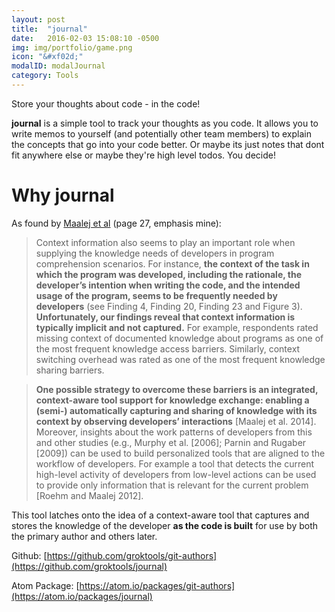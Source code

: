 ```yaml
---
layout: post
title:  "journal"
date:   2016-02-03 15:08:10 -0500
img: img/portfolio/game.png
icon: "&#xf02d;"
modalID: modalJournal
category: Tools
---
```

Store your thoughts about code - in the code!

**journal** is a simple tool to track your thoughts as you code. It allows you to write memos to yourself (and potentially other team members) to explain the concepts that go into your code better. Or maybe its just notes that dont fit anywhere else or maybe they're high level todos. You decide!

# Why journal

As found by [Maalej et al](https://mobis.informatik.uni-hamburg.de/wp-content/uploads/2014/06/TOSEM-Maalej-Comprehension-PrePrint2.pdf) (page 27, emphasis mine):
> Context information also seems to play an important role when supplying the knowledge needs of developers in program comprehension scenarios. For instance, **the context of the task in which the program was developed, including the rationale, the developer’s intention when writing the code, and the intended usage of the program, seems to be frequently needed by developers** (see Finding 4, Finding 20, Finding 23 and Figure 3).
**Unfortunately, our findings reveal that context information is typically implicit and not captured.** For example, respondents rated missing context of documented knowledge about programs as one of the most frequent knowledge access barriers. Similarly, context switching overhead was rated as one of the most frequent knowledge sharing barriers.

>**One possible strategy to overcome these barriers is an integrated, context-aware tool support for knowledge exchange: enabling a (semi-) automatically capturing and sharing of knowledge with its context by observing developers’ interactions** [Maalej et al. 2014]. Moreover, insights about the work patterns of developers from this and other studies (e.g., Murphy et al. [2006]; Parnin and Rugaber [2009]) can be used to build personalized tools that are aligned to the workflow of developers. For example a tool that detects the current high-level activity of developers from low-level actions can be used to provide only information that is relevant for the current problem [Roehm and Maalej 2012].

This tool latches onto the idea of a context-aware tool that captures and stores the knowledge of the developer **as the code is built** for use by both the primary author and others later.

Github: [https://github.com/groktools/git-authors](https://github.com/groktools/journal)

Atom Package: [https://atom.io/packages/git-authors](https://atom.io/packages/journal)
